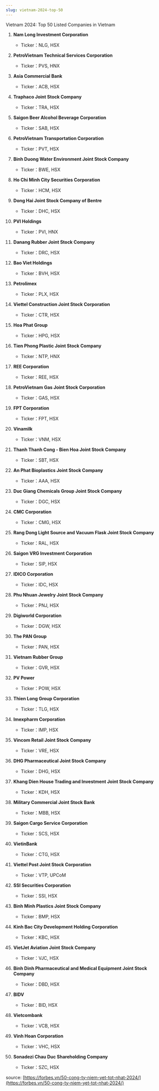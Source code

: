 ```yaml
---
slug: vietnam-2024-top-50
---
```



Vietnam 2024:  Top 50 Listed Companies in Vietnam

1. **Nam Long Investment Corporation**
    
    - Ticker：NLG, HSX
2. **PetroVietnam Technical Services Corporation**
    
    - Ticker：PVS, HNX
3. **Asia Commercial Bank**
    
    - Ticker：ACB, HSX
4. **Traphaco Joint Stock Company**
    
    - Ticker：TRA, HSX
5. **Saigon Beer Alcohol Beverage Corporation**
    
    - Ticker：SAB, HSX
6. **PetroVietnam Transportation Corporation**
    
    - Ticker：PVT, HSX
7. **Binh Duong Water Environment Joint Stock Company**
    
    - Ticker：BWE, HSX
8. **Ho Chi Minh City Securities Corporation**
    
    - Ticker：HCM, HSX
9. **Dong Hai Joint Stock Company of Bentre**
    
    - Ticker：DHC, HSX
10. **PVI Holdings**
    
    - Ticker：PVI, HNX
11. **Danang Rubber Joint Stock Company**
    
    - Ticker：DRC, HSX
12. **Bao Viet Holdings**
    
    - Ticker：BVH, HSX
13. **Petrolimex**
    
    - Ticker：PLX, HSX
14. **Viettel Construction Joint Stock Corporation**
    
    - Ticker：CTR, HSX
15. **Hoa Phat Group**
    
    - Ticker：HPG, HSX
16. **Tien Phong Plastic Joint Stock Company**
    
    - Ticker：NTP, HNX
17. **REE Corporation**
    
    - Ticker：REE, HSX
18. **PetroVietnam Gas Joint Stock Corporation**
    
    - Ticker：GAS, HSX
19. **FPT Corporation**
    
    - Ticker：FPT, HSX
20. **Vinamilk**
    
    - Ticker：VNM, HSX
21. **Thanh Thanh Cong - Bien Hoa Joint Stock Company**
    
    - Ticker：SBT, HSX
22. **An Phat Bioplastics Joint Stock Company**
    
    - Ticker：AAA, HSX
23. **Duc Giang Chemicals Group Joint Stock Company**
    
    - Ticker：DGC, HSX
24. **CMC Corporation**
    
    - Ticker：CMG, HSX
25. **Rang Dong Light Source and Vacuum Flask Joint Stock Company**
    
    - Ticker：RAL, HSX
26. **Saigon VRG Investment Corporation**
    
    - Ticker：SIP, HSX
27. **IDICO Corporation**
    
    - Ticker：IDC, HSX
28. **Phu Nhuan Jewelry Joint Stock Company**
    
    - Ticker：PNJ, HSX
29. **Digiworld Corporation**
    
    - Ticker：DGW, HSX
30. **The PAN Group**
    
    - Ticker：PAN, HSX
31. **Vietnam Rubber Group**
    
    - Ticker：GVR, HSX
32. **PV Power**
    
    - Ticker：POW, HSX
33. **Thien Long Group Corporation**
    
    - Ticker：TLG, HSX
34. **Imexpharm Corporation**
    
    - Ticker：IMP, HSX
35. **Vincom Retail Joint Stock Company**
    
    - Ticker：VRE, HSX
36. **DHG Pharmaceutical Joint Stock Company**
    
    - Ticker：DHG, HSX
37. **Khang Dien House Trading and Investment Joint Stock Company**
    
    - Ticker：KDH, HSX
38. **Military Commercial Joint Stock Bank**
    
    - Ticker：MBB, HSX
39. **Saigon Cargo Service Corporation**
    
    - Ticker：SCS, HSX
40. **VietinBank**
    
    - Ticker：CTG, HSX
41. **Viettel Post Joint Stock Corporation**
    
    - Ticker：VTP, UPCoM
42. **SSI Securities Corporation**
    
    - Ticker：SSI, HSX
43. **Binh Minh Plastics Joint Stock Company**
    
    - Ticker：BMP, HSX
44. **Kinh Bac City Development Holding Corporation**
    
    - Ticker：KBC, HSX
45. **VietJet Aviation Joint Stock Company**
    
    - Ticker：VJC, HSX
46. **Binh Dinh Pharmaceutical and Medical Equipment Joint Stock Company**
    
    - Ticker：DBD, HSX
47. **BIDV**
    
    - Ticker：BID, HSX
48. **Vietcombank**
    
    - Ticker：VCB, HSX
49. **Vinh Hoan Corporation**
    
    - Ticker：VHC, HSX
50. **Sonadezi Chau Duc Shareholding Company**
    
    - Ticker：SZC, HSX

source: [https://forbes.vn/50-cong-ty-niem-yet-tot-nhat-2024/](https://forbes.vn/50-cong-ty-niem-yet-tot-nhat-2024/)